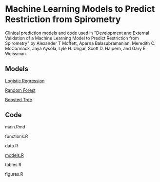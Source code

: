 # Machine Learning Models to Predict Restriction from Spirometry

Clinical prediction models and code used in "Development and External Validation of a Machine Learning Model to Predict Restriction from Spirometry" by Alexander T Moffett, Aparna Balasubramanian, Meredith C. McCormack, Jaya
Aysola, Lyle H. Ungar, Scott D. Halpern, and Gary E. Weissman.

## Models

[Logistic Regression](model_lr.rds)

[Random Forest](model_rf.rds)

[Boosted Tree](model_gb.rds)

## Code

main.Rmd

functions.R

data.R

[models.R](models.R)

tables.R

figures.R
